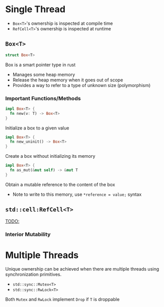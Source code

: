 # Single Thread

- `Box<T>`'s ownership is inspected at compile time
- `RefCell<T>`'s ownership is inspected at runtime

## `Box<T>`

```rust
struct Box<T>
```

Box is a smart pointer type in rust

- Manages some heap memory
- Release the heap memory when it goes out of scope
- Provides a way to refer to a type of unknown size (polymorphism)

### Important Functions/Methods

```rust
impl Box<T> {
  fn new(v: T) -> Box<T>
}
```

Initialize a box to a given value

```rust
impl Box<T> {
  fn new_uninit() -> Box<T>
}
```

Create a box without initializing its memory

```rust
impl Box<T> {
  fn as_mut(&mut self) -> &mut T
}
```

Obtain a mutable reference to the content of the box

- Note to write to this memory, use `*reference = value;` syntax

## `std::cell:RefCell<T>`

[TODO:](https://doc.rust-lang.org/book/ch15-05-interior-mutability.html)

### Interior Mutability

# Multiple Threads

Unique ownership can be achieved when there are multiple threads using
synchronization primitives.

- `std::sync::Mutex<T>`
- `std::sync::RwLock<T>`

Both `Mutex` and `RwLock` implement `Drop` if `T` is droppable
